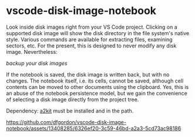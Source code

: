 # vscode-disk-image-notebook

Look inside disk images right from your VS Code project.  Clicking on a supported disk image will show the disk directory in the file system's native style.  Various commands are available for extracting files, examining sectors, etc.  For the present, this is designed to never modify any disk image.  Nevertheless:

*backup your disk images*

If the notebook is saved, the disk image is written back, but with no changes.  The notebook itself, i.e. its cells, cannot be saved, although cell contents can be moved to other documents using the clipboard.  Yes, this is an abuse of the notebook persistence model, but we gain the convenience of selecting a disk image directly from the project tree.

Dependency: [a2kit](https://github.com/dfgordon/a2kit) must be installed and in the path.

https://github.com/dfgordon/vscode-disk-image-notebook/assets/13408285/6326ef20-3c59-46bd-a2a3-5cd73ac98186
